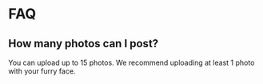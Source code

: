 # FAQ

## How many photos can I post?

You can upload up to 15 photos.
We recommend uploading at least 1 photo with your furry face.

